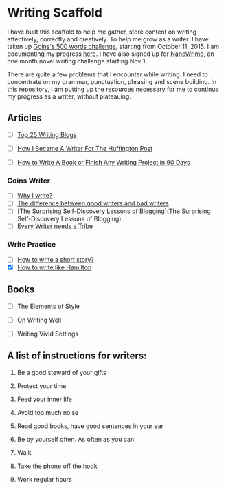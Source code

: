 # Writing Scaffold

I have built this scaffold to help me gather, store content on writing effectively, correctly and creatively. To help me grow as a writer. I have taken up [Goins's 500 words challenge](http://goinswriter.com/my500words/), starting from October 11, 2015. I am documenting my progress [here](https://github.com/suriyadeepan/500words). I have also signed up for [NanoWrimo](http://nanowrimo.org/), an one month novel writing challenge starting Nov 1.

There are quite a few problems that I encounter while writing. I need to concentrate on my grammar, punctuation, phrasing and scene building. In this repository, I am putting up the resources necessary for me to continue my progress as a writer, without plateauing.


## Articles 

- [ ] [Top 25 Writing Blogs](http://positivewriter.com/top-25-writing-blogs/)
- [ ] [How I Became A Writer For The Huffington Post](https://medium.com/keep-learning-keep-growing/how-i-become-a-writer-for-the-huffington-post-12b40d4cf0c6)
- [ ] [How to Write A Book or Finish Any Writing Project in 90 Days](http://riverofthoughts.com/writing/how-to-write-a-book-in-90-days/)


### Goins Writer

- [ ] [Why I write?](http://goinswriter.com/why-i-write)
- [ ] [The difference between good writers and bad writers](http://goinswriter.com/the-difference-between-good-writers-and-bad-writers/)
- [ ] [The Surprising Self-Discovery Lessons of Blogging](The Surprising Self-Discovery Lessons of Blogging)
- [ ] [Every Writer needs a Tribe](http://goinswriter.com/writer-tribe/)

### Write Practice

- [ ] [How to write a short story?](http://thewritepractice.com/short-story/)
- [x] [How to write like Hamilton](http://thewritepractice.com/alexander-hamilton/)

## Books

- [ ] The Elements of Style
- [ ] On Writing Well
- [ ] Writing Vivid Settings

 
## A list of instructions for writers:

1. Be a good steward of your gifts

2. Protect your time

3. Feed your inner life

4. Avoid too much noise

5. Read good books, have good sentences in your ear

6. Be by yourself often. As often as you can

7. Walk

8. Take the phone off the hook

9. Work regular hours
